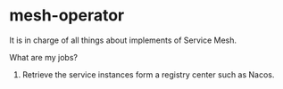 # mesh-operator
It is in charge of all things about implements of Service Mesh.

What are my jobs?

1. Retrieve the service instances form a registry center such as Nacos.
